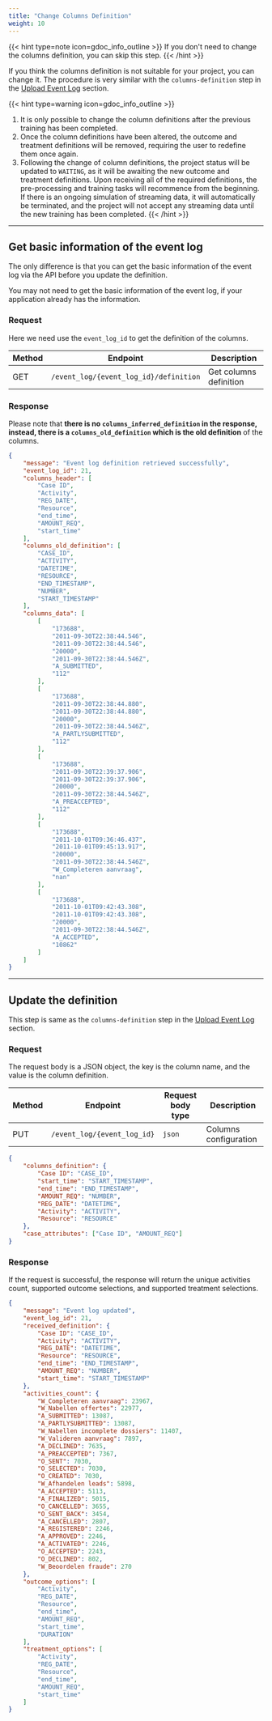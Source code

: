 ```yaml
---
title: "Change Columns Definition"
weight: 10
---
```


{{< hint type=note icon=gdoc_info_outline >}}
If you don't need to change the columns definition, you can skip this step.
{{< /hint >}}

If you think the columns definition is not suitable for your project, you can change it. The procedure is very similar with the `columns-definition` step in the [Upload Event Log](/workflow/upload-event-log/columns-definition/) section.

{{< hint type=warning icon=gdoc_info_outline >}}
1. It is only possible to change the column definitions after the previous training has been completed.
2. Once the column definitions have been altered, the outcome and treatment definitions will be removed, requiring the user to redefine them once again.
3. Following the change of column definitions, the project status will be updated to `WAITING`, as it will be awaiting the new outcome and treatment definitions. Upon receiving all of the required definitions, the pre-processing and training tasks will recommence from the beginning. If there is an ongoing simulation of streaming data, it will automatically be terminated, and the project will not accept any streaming data until the new training has been completed.
{{< /hint >}}

---

## Get basic information of the event log

The only difference is that you can get the basic information of the event log via the API before you update the definition.

You may not need to get the basic information of the event log, if your application already has the information.

### Request

Here we need use the `event_log_id` to get the definition of the columns.

| Method | Endpoint | Description |
| ------ | -------- | ----------- |
| GET | `/event_log/{event_log_id}/definition` | Get columns definition |

### Response

Please note that **there is no `columns_inferred_definition` in the response, instead, there is a `columns_old_definition` which is the old definition** of the columns.

```json
{
    "message": "Event log definition retrieved successfully",
    "event_log_id": 21,
    "columns_header": [
        "Case ID",
        "Activity",
        "REG_DATE",
        "Resource",
        "end_time",
        "AMOUNT_REQ",
        "start_time"
    ],
    "columns_old_definition": [
        "CASE_ID",
        "ACTIVITY",
        "DATETIME",
        "RESOURCE",
        "END_TIMESTAMP",
        "NUMBER",
        "START_TIMESTAMP"
    ],
    "columns_data": [
        [
            "173688",
            "2011-09-30T22:38:44.546",
            "2011-09-30T22:38:44.546",
            "20000",
            "2011-09-30T22:38:44.546Z",
            "A_SUBMITTED",
            "112"
        ],
        [
            "173688",
            "2011-09-30T22:38:44.880",
            "2011-09-30T22:38:44.880",
            "20000",
            "2011-09-30T22:38:44.546Z",
            "A_PARTLYSUBMITTED",
            "112"
        ],
        [
            "173688",
            "2011-09-30T22:39:37.906",
            "2011-09-30T22:39:37.906",
            "20000",
            "2011-09-30T22:38:44.546Z",
            "A_PREACCEPTED",
            "112"
        ],
        [
            "173688",
            "2011-10-01T09:36:46.437",
            "2011-10-01T09:45:13.917",
            "20000",
            "2011-09-30T22:38:44.546Z",
            "W_Completeren aanvraag",
            "nan"
        ],
        [
            "173688",
            "2011-10-01T09:42:43.308",
            "2011-10-01T09:42:43.308",
            "20000",
            "2011-09-30T22:38:44.546Z",
            "A_ACCEPTED",
            "10862"
        ]
    ]
}
```

---

## Update the definition

This step is same as the `columns-definition` step in the [Upload Event Log](/workflow/upload-event-log/columns-definition/) section.

### Request

The request body is a JSON object, the key is the column name, and the value is the column definition.

| Method | Endpoint | Request body type | Description |
| ------ | -------- | ----------------- | ----------- |
| PUT | `/event_log/{event_log_id}` | `json` | Columns configuration |

```json
{
    "columns_definition": {
        "Case ID": "CASE_ID",
        "start_time": "START_TIMESTAMP",
        "end_time": "END_TIMESTAMP",
        "AMOUNT_REQ": "NUMBER",
        "REG_DATE": "DATETIME",
        "Activity": "ACTIVITY",
        "Resource": "RESOURCE"
    },
    "case_attributes": ["Case ID", "AMOUNT_REQ"]
}
```

### Response

If the request is successful, the response will return the unique activities count, supported outcome selections, and supported treatment selections.

```json
{
    "message": "Event log updated",
    "event_log_id": 21,
    "received_definition": {
        "Case ID": "CASE_ID",
        "Activity": "ACTIVITY",
        "REG_DATE": "DATETIME",
        "Resource": "RESOURCE",
        "end_time": "END_TIMESTAMP",
        "AMOUNT_REQ": "NUMBER",
        "start_time": "START_TIMESTAMP"
    },
    "activities_count": {
        "W_Completeren aanvraag": 23967,
        "W_Nabellen offertes": 22977,
        "A_SUBMITTED": 13087,
        "A_PARTLYSUBMITTED": 13087,
        "W_Nabellen incomplete dossiers": 11407,
        "W_Valideren aanvraag": 7897,
        "A_DECLINED": 7635,
        "A_PREACCEPTED": 7367,
        "O_SENT": 7030,
        "O_SELECTED": 7030,
        "O_CREATED": 7030,
        "W_Afhandelen leads": 5898,
        "A_ACCEPTED": 5113,
        "A_FINALIZED": 5015,
        "O_CANCELLED": 3655,
        "O_SENT_BACK": 3454,
        "A_CANCELLED": 2807,
        "A_REGISTERED": 2246,
        "A_APPROVED": 2246,
        "A_ACTIVATED": 2246,
        "O_ACCEPTED": 2243,
        "O_DECLINED": 802,
        "W_Beoordelen fraude": 270
    },
    "outcome_options": [
        "Activity",
        "REG_DATE",
        "Resource",
        "end_time",
        "AMOUNT_REQ",
        "start_time",
        "DURATION"
    ],
    "treatment_options": [
        "Activity",
        "REG_DATE",
        "Resource",
        "end_time",
        "AMOUNT_REQ",
        "start_time"
    ]
}
```
